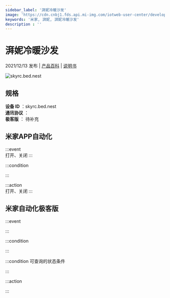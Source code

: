 ```yaml
---
sidebar_label: '湃妮冷暖沙发'
image: 'https://cdn.cnbj1.fds.api.mi-img.com/iotweb-user-center/developer_1679047956450JhdgOFrB.png?GalaxyAccessKeyId=AKVGLQWBOVIRQ3XLEW&Expires=9223372036854775807&Signature=d2EDlVcZisKjUBGhb+P1+HOwpho='
keywords: '米家, 湃妮, 湃妮冷暖沙发'
description : ''
---
```

# 湃妮冷暖沙发

2021/12/13 发布 | [产品百科](https://home.mi.com/webapp/content/baike/product/index.html?model=skyrc.bed.nest/) | [说明书](https://home.mi.com/views/introduction.html?model=skyrc.bed.nest&region=cn)

![skyrc.bed.nest](https://cdn.cnbj1.fds.api.mi-img.com/iotweb-user-center/developer_1679047956450JhdgOFrB.png?GalaxyAccessKeyId=AKVGLQWBOVIRQ3XLEW&Expires=9223372036854775807&Signature=d2EDlVcZisKjUBGhb+P1+HOwpho=)

## 规格  
> 
**设备 ID** ：skyrc.bed.nest  
**通讯协议** ：  
**极客版**  ： 待补充 


## 米家APP自动化  

:::event  
打开、关闭
:::

:::condition  

:::

:::action   
打开、关闭
:::

## 米家自动化极客版  

:::event  

:::

:::condition  

:::

:::condition 可查询的状态条件  

:::

:::action  

:::

        
